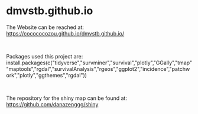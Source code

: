 # dmvstb.github.io

The Website can be reached at:  
https://cocococozou.github.io/dmvstb.github.io/   

<br>

Packages used this project are:  
install.packages(c("tidyverse","survminer","survival","plotly","GGally","tmap""maptools","rgdal","survivalAnalysis","rgeos","ggplot2","incidence","patchwork","plotly","ggthemes","rgdal"))   

<br>

The repository for the shiny map can be found at:  
https://github.com/danazenggg/shiny






